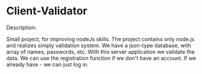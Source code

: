 # Client-Validator

Description: 

Small project, for improving nodeJs skills. The project contains only node.js and realizes simply validation system. 
We have a json-type database, with array of names, passwords, etc. With this server application we validate the data.
We can use the registration function if we don't have an account. If we already have - we can just log in.

